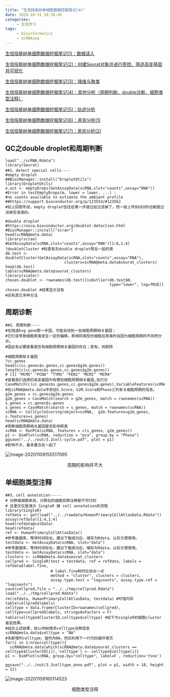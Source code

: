 ```yaml
---
title: "生信技能树单细胞数据挖掘笔记(4)"
date: 2020-10-31 18:38:45
categories:
     - 生信学习
tags:
     - bioinformatics
     - ScRNAseq
---
```


[生信技能树单细胞数据挖掘笔记(1)：数据读入](https://www.zhouxiaozhao.cn/2020/10/24/ScRNAseq(7)/)

[生信技能树单细胞数据挖掘笔记(2)：创建Seurat对象并进行质控、筛选高变基因并可视化](https://www.zhouxiaozhao.cn/2020/10/27/ScRNAseq(8)/)

[生信技能树单细胞数据挖掘笔记(3)：降维与聚类](https://www.zhouxiaozhao.cn/2020/10/29/ScRNAseq(9)/)

[生信技能树单细胞数据挖掘笔记(4)：其他分析（周期判断、double诊断、细胞类型注释）](https://www.zhouxiaozhao.cn/2020/10/31/ScRNAseq(10)/)

[生信技能树单细胞数据挖掘笔记(5)：轨迹分析](https://www.zhouxiaozhao.cn/2020/11/03/ScRNAseq(11)/)

[生信技能树单细胞数据挖掘笔记(6)：差异分析(1)](https://www.zhouxiaozhao.cn/2020/11/05/ScRNAseq(12)/)

[生信技能树单细胞数据挖掘笔记(7)：差异分析(2)](https://www.zhouxiaozhao.cn/2020/11/07/ScRNAseq(13)/)


## QC之double droplet和周期判断

```
load("../scRNA.Rdata")
library(Seurat)
##1、detect special cells----
#empty droplet
##BiocManager::install("DropletUtils")
library(DropletUtils)
e.out <- emptyDrops(GetAssayData(scRNA,slot="counts",assay="RNA"))
#Error in testEmptyDrops(m, lower = lower, ...) :
#no counts available to estimate the ambient profile
##https://support.bioconductor.org/p/123554/#123562
#如上回答所说，empty droplet往往在第一步就已经过滤掉了，而一般上传到GEO的也都是过滤掉空液滴的。

#double droplet
#https://osca.bioconductor.org/doublet-detection.html
#BiocManager::install("scran")
head(scRNA@meta.data)
library(scran)
#GetAssayData(scRNA,slot="counts",assay="RNA")[1:8,1:4]
?doubletCluster #检查有无double droplet聚在一起的类
db.test <- doubletCluster(GetAssayData(scRNA,slot="counts",assay="RNA"),
                          clusters=scRNA@meta.data$seurat_clusters)
head(db.test)
table(scRNA@meta.data$seurat_clusters)
library(scater)
chosen.doublet <- rownames(db.test)[isOutlier(db.test$N,
                                              type="lower", log=TRUE)]
chosen.doublet #结果显示没有
#还有其它多种方法
```

## 周期诊断

```
##2、周期判断----
#在挑选hvg gene那一步因，可能会找到一些细胞周期相关基因；
#它们会导致细胞聚类发生一定的偏移，即相同类型的细胞在聚类时会因为细胞周期的不同而分开。
#因此有必要查看是否有细胞周期相关基因的存在；若有，则剔除

#细胞周期有关基因
?cc.genes
head(c(cc.genes$s.genes,cc.genes$g2m.genes))
length(c(cc.genes$s.genes,cc.genes$g2m.genes))
# [1] "MCM5" "PCNA" "TYMS" "FEN1" "MCM2" "MCM4"
#查看我们选择的高变基因中有哪些细胞周期相关基因,及打分
CaseMatch(c(cc.genes$s.genes,cc.genes$g2m.genes),VariableFeatures(scRNA))
#在scRNA@meta.data中添加S.Score、G2M.Score和Phase三列有关细胞周期的信息。
g2m_genes = cc.genes$g2m.genes
g2m_genes = CaseMatch(search = g2m_genes, match = rownames(scRNA))
s_genes = cc.genes$s.genes
s_genes = CaseMatch(search = s_genes, match = rownames(scRNA))
scRNA <- CellCycleScoring(object=scRNA,  g2m.features=g2m_genes,  s.features=s_genes)
head(scRNA@meta.data)
#观察细胞周期相关基因是否影响聚类
scRNA <- RunPCA(scRNA, features = c(s_genes, g2m_genes))
p1 <- DimPlot(scRNA, reduction = "pca", group.by = "Phase")
ggsave("../../out/3.2cell-cycle.pdf", plot = p1)
#影响不大，基本重合在一起了
```

![image-20201109155517095](\img\posts\2020.10.29\image-20201109155517095.png)

<center>
    周期的影响并不大
</center>

## 单细胞类型注释

```
##3、cell annotation-----
# 对肿瘤细胞来说，分群后的细胞亚群注释是不可行的
# 这里仅仅是演示 SingleR 做 cell annotation的流程
library(SingleR)
refdata <- get(load("../../rawdata/HumanPrimaryCellAtlasData.Rdata"))
assay(refdata)[1:4,1:4]
head(refdata@colData)
head(refdata)
ref <- HumanPrimaryCellAtlasData()
#参考数据库，等待时间较长。建议下载成功后，储存为Rdata，以后方便使用。
testdata <- GetAssayData(scRNA, slot="data")
#参考数据库，等待时间较长。建议下载成功后，储存为Rdata，以后方便使用。
testdata <- GetAssayData(scRNA, slot="data")
clusters <- scRNA@meta.data$seurat_clusters
cellpred <- SingleR(test = testdata, ref = refdata, labels = refdata$label.fine,
                    # label.fine耗时比较长一点
                    method = "cluster", clusters = clusters,
                    assay.type.test = "logcounts", assay.type.ref = "logcounts")
save(cellpred,file = "../../tmp/cellpred.Rdata")
load("../../tmp/cellpred.Rdata")
rm(refdata, HumanPrimaryCellAtlasData, testdata) #珍惜内存
table(cellpred$labels)
celltype = data.frame(ClusterID=rownames(cellpred), celltype=cellpred$labels, stringsAsFactors = F)
table(celltype$ClusterID,celltype$celltype) #如下为singleR的细胞cluster鉴定结果。
#结合上述结果，给scRNA增添celltype注释信息
scRNA@meta.data$celltype = "NA"
#先新增列celltype，值均为NA，然后利用下一行代码循环填充
for(i in 1:nrow(celltype)){
  scRNA@meta.data[which(scRNA@meta.data$seurat_clusters == celltype$ClusterID[i]),'celltype'] <- celltype$celltype[i]}
p1 <- DimPlot(scRNA, group.by="celltype", label=F , reduction='tsne')

ggsave("../../out/3.3celltype_anno.pdf", plot = p1, width = 18, height = 12)

```

![image-20201109160114523](\img\posts\2020.10.29\image-20201109160114523.png)

<center>
    细胞类型注释
</center>

